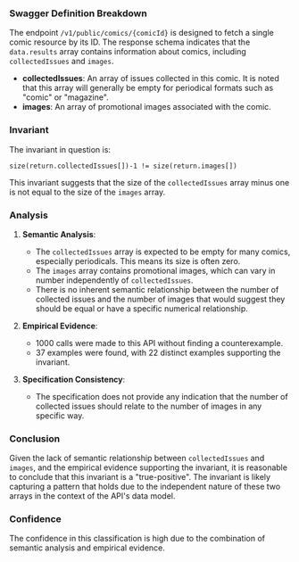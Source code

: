 ### Swagger Definition Breakdown

The endpoint `/v1/public/comics/{comicId}` is designed to fetch a single comic resource by its ID. The response schema indicates that the `data.results` array contains information about comics, including `collectedIssues` and `images`.

- **collectedIssues**: An array of issues collected in this comic. It is noted that this array will generally be empty for periodical formats such as "comic" or "magazine".
- **images**: An array of promotional images associated with the comic.

### Invariant

The invariant in question is:

`size(return.collectedIssues[])-1 != size(return.images[])`

This invariant suggests that the size of the `collectedIssues` array minus one is not equal to the size of the `images` array.

### Analysis

1. **Semantic Analysis**:
   - The `collectedIssues` array is expected to be empty for many comics, especially periodicals. This means its size is often zero.
   - The `images` array contains promotional images, which can vary in number independently of `collectedIssues`.
   - There is no inherent semantic relationship between the number of collected issues and the number of images that would suggest they should be equal or have a specific numerical relationship.

2. **Empirical Evidence**:
   - 1000 calls were made to this API without finding a counterexample.
   - 37 examples were found, with 22 distinct examples supporting the invariant.

3. **Specification Consistency**:
   - The specification does not provide any indication that the number of collected issues should relate to the number of images in any specific way.

### Conclusion

Given the lack of semantic relationship between `collectedIssues` and `images`, and the empirical evidence supporting the invariant, it is reasonable to conclude that this invariant is a "true-positive". The invariant is likely capturing a pattern that holds due to the independent nature of these two arrays in the context of the API's data model.

### Confidence

The confidence in this classification is high due to the combination of semantic analysis and empirical evidence.
